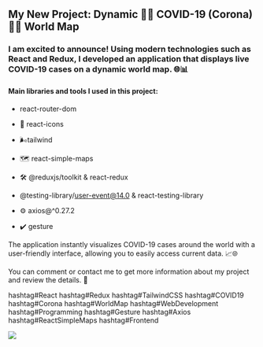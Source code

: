 ## My New Project: Dynamic 🦠🦠 COVID-19 (Corona) 🦠🦠 World Map

### I am excited to announce! Using modern technologies such as React and Redux, I developed an application that displays live COVID-19 cases on a dynamic world map. 🌐📊

#### Main libraries and tools I used in this project:

- react-router-dom

- 🌟 react-icons

- 🌬️tailwind

- 🗺️ react-simple-maps

- 🛠️ @reduxjs/toolkit & react-redux

- @testing-library/user-event@14.0 & react-testing-library

- ⚙️ axios@^0.27.2

- ✔️ gesture

The application instantly visualizes COVID-19 cases around the world with a user-friendly interface, allowing you to easily access current data. 📈🌐

You can comment or contact me to get more information about my project and review the details. 🚀

hashtag#React hashtag#Redux hashtag#TailwindCSS hashtag#COVID19 hashtag#Corona hashtag#WorldMap hashtag#WebDevelopment hashtag#Programming hashtag#Gesture hashtag#Axios hashtag#ReactSimpleMaps hashtag#Frontend

<img src="/Covid-19_Map.gif">
